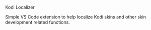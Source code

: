 Kodi Localizer

Simple VS Code extension to help localize Kodi skins and other skin development related functions.
